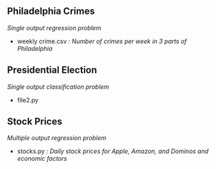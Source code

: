 ## Philadelphia Crimes 
*Single output regression problem*
- weekly crime.csv *: Number of crimes per week in 3 parts of Philadelphia*

## Presidential Election
*Single output classification problem*
- file2.py

## Stock Prices
*Multiple output regression problem*
- stocks.py *: Daily stock prices for Apple, Amazon, and Dominos and economic factors*
